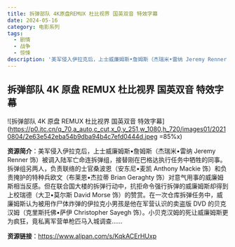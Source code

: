 ```yaml
---
title: 拆弹部队 4K原盘REMUX 杜比视界 国英双音 特效字幕
date: 2024-05-16
category: 电影系列
tags:
  - 剧情
  - 战争
  - 惊悚
description: '美军侵入伊拉克后，上士威廉姆斯•詹姆斯（杰瑞米•雷纳 Jeremy Renner 饰）被调入陆军亡命连拆弹组，接替刚在巴格达执行任务中牺牲的同事。拆弹组另两人，负责联络的士官桑波恩（安东尼•麦凯 Anthony Mackie 饰）和负责掩护的特种兵欧文（布莱恩•杰拉蒂 Brian Geraghty 饰）对意气用事的威廉姆斯相当反感。但在联合国大楼的拆弹行动中，抗拒命令强行拆弹的威廉姆斯却得到上校瑞德（大卫•莫尔斯 David Morse 饰）的赞赏。在一次仓库拆弹任务中，威廉姆斯认为被用作尸体炸弹的伊拉克小男孩是他在军营认识的卖盗版 DVD 的贝克汉姆（克里斯托佛•萨伊 Christopher Sayegh 饰）。小贝克汉姆的死让威廉姆斯更为疯狂，竟私离军营单枪匹马入城调查……'
---
```


## 拆弹部队 4K 原盘 REMUX 杜比视界 国英双音 特效字幕

![拆弹部队 4K 原盘 REMUX 杜比视界 国英双音 特效字幕](https://p0.itc.cn/q_70,a_auto,c_cut,x_0,y_251,w_1080,h_720/images01/20210804/2e63e542eba54b9dba94b4c7efd0444d.jpeg =85%x)

**资源简介**：美军侵入伊拉克后，上士威廉姆斯•詹姆斯（杰瑞米•雷纳 Jeremy Renner 饰）被调入陆军亡命连拆弹组，接替刚在巴格达执行任务中牺牲的同事。拆弹组另两人，负责联络的士官桑波恩（安东尼•麦凯 Anthony Mackie 饰）和负责掩护的特种兵欧文（布莱恩•杰拉蒂 Brian Geraghty 饰）对意气用事的威廉姆斯相当反感。但在联合国大楼的拆弹行动中，抗拒命令强行拆弹的威廉姆斯却得到上校瑞德（大卫•莫尔斯 David Morse 饰）的赞赏。在一次仓库拆弹任务中，威廉姆斯认为被用作尸体炸弹的伊拉克小男孩是他在军营认识的卖盗版 DVD 的贝克汉姆（克里斯托佛•萨伊 Christopher Sayegh 饰）。小贝克汉姆的死让威廉姆斯更为疯狂，竟私离军营单枪匹马入城调查……

**资源链接**：https://www.alipan.com/s/KqkACErHUxp
